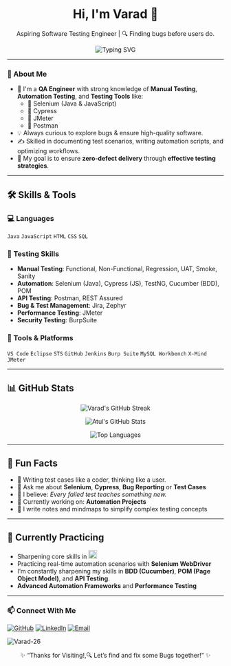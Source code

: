 

<h1 align="center">Hi, I'm Varad 👋</h1>

<p align="center">
  Aspiring Software Testing Engineer | 🔍 Finding bugs before users do.
</p>

<p align="center">
  <img src="https://readme-typing-svg.herokuapp.com?font=Fira+Code&size=22&pause=1000&center=true&vCenter=true&width=435&lines=Aspiring+QA+Engineer;Manual+%2B+Automation+Testing;API+Testing+with+Postman+&+REST+Assured;Performance+Testing+with+JMeter%26" alt="Typing SVG" />
</p>

---

### 🧠 About Me

- 💼 I'm a **QA Engineer** with strong knowledge of **Manual Testing**, **Automation Testing**, and **Testing Tools** like:
  - 🔹 Selenium (Java & JavaScript)
  - 🔹 Cypress
  - 🔹 JMeter
  - 🔹 Postman
- 💡 Always curious to explore bugs & ensure high-quality software.
- ✍️ Skilled in documenting test scenarios, writing automation scripts, and optimizing workflows.
- 🎯 My goal is to ensure **zero-defect delivery** through **effective testing strategies**.

---

## 🛠️ Skills & Tools

### 💻 Languages
`Java` `JavaScript` `HTML` `CSS` `SQL` 

### 🧪 Testing Skills
- **Manual Testing**: Functional, Non-Functional, Regression, UAT, Smoke, Sanity
- **Automation**: Selenium (Java), Cypress (JS), TestNG, Cucumber (BDD), POM
- **API Testing**: Postman, REST Assured
- **Bug & Test Management**: Jira, Zephyr
- **Performance Testing**: JMeter
- **Security Testing**: BurpSuite

### 🧰 Tools & Platforms
`VS Code` `Eclipse` `STS` `GitHub` `Jenkins` `Burp Suite` `MySQL Workbench` `X-Mind` `JMeter`

---
## 📊 GitHub Stats
<p align="center">
  <img src="https://streak-stats.demolab.com/?user=Varad-26&theme=tokyonight" alt="Varad's GitHub Streak" />
</p>

<p align="center">
  <img src="https://github-readme-stats.vercel.app/api?username=Varad-26&show_icons=true&theme=tokyonight" alt="Atul's GitHub Stats" />
</p>

<p align="center">
   <img src="https://github-readme-stats.vercel.app/api/top-langs/?username=Varad-26&layout=compact&theme=tokyonight" alt="Top Languages" />
</p>

---
## 🧩 Fun Facts
- 🧪 Writing test cases like a coder, thinking like a user.
- 💬 Ask me about **Selenium**, **Cypress**, **Bug Reporting** or **Test Cases** 
- 🧠 I believe: *Every failed test teaches something new.*
- 📌 Currently working on: **Automation Projects**
- 📝 I write notes and mindmaps to simplify complex testing concepts

---

## 🧪 Currently Practicing

- Sharpening core skills in  <img src="https://img.shields.io/badge/Java-007396?style=flat-square&logo=java&logoColor=white" height="20"/>
- Practicing real-time automation scenarios with **Selenium WebDriver**
- I’m constantly sharpening my skills in **BDD (Cucumber)**, **POM (Page Object Model)**, and **API Testing**.
- **Advanced Automation Frameworks** and **Performance Testing**
---
### 📫 Connect With Me

[![GitHub](https://img.shields.io/badge/GitHub-000?style=for-the-badge&logo=github&logoColor=white)](https://github.com/Varad-26)
[![LinkedIn](https://img.shields.io/badge/LinkedIn-blue?style=for-the-badge&logo=linkedin&logoColor=white)](https://www.linkedin.com/in/varadpatil9)
[![Email](https://img.shields.io/badge/Gmail-red?style=for-the-badge&logo=gmail&logoColor=white)](mailto:varadx02@gmail.com)

<img src="https://komarev.com/ghpvc/?username=Varad-26&label=Profile%20views&color=0e75b6&style=flat" alt="Varad-26" />


<p align="center">✨ “Thanks for Visiting!,🔍 Let’s find and fix some Bugs together!” ✨</p>
